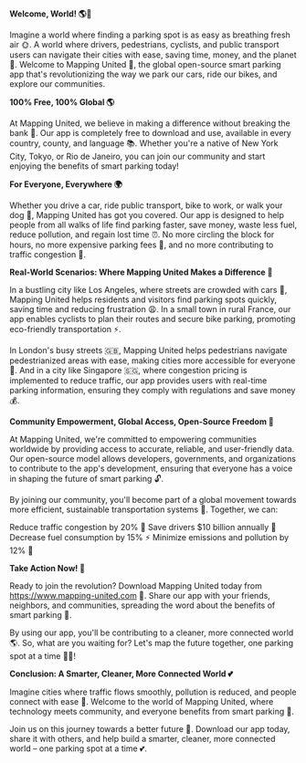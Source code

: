 **Welcome, World! 🌎💬**

Imagine a world where finding a parking spot is as easy as breathing fresh air 🌞. A world where drivers, pedestrians, cyclists, and public transport users can navigate their cities with ease, saving time, money, and the planet 🌟. Welcome to Mapping United 🤝, the global open-source smart parking app that's revolutionizing the way we park our cars, ride our bikes, and explore our communities.

**100% Free, 100% Global 🌎**

At Mapping United, we believe in making a difference without breaking the bank 💸. Our app is completely free to download and use, available in every country, county, and language 📚. Whether you're a native of New York City, Tokyo, or Rio de Janeiro, you can join our community and start enjoying the benefits of smart parking today!

**For Everyone, Everywhere 🌍**

Whether you drive a car, ride public transport, bike to work, or walk your dog 🐶, Mapping United has got you covered. Our app is designed to help people from all walks of life find parking faster, save money, waste less fuel, reduce pollution, and regain lost time ⏰. No more circling the block for hours, no more expensive parking fees 💸, and no more contributing to traffic congestion 🚗.

**Real-World Scenarios: Where Mapping United Makes a Difference 🌟**

In a bustling city like Los Angeles, where streets are crowded with cars 🚗, Mapping United helps residents and visitors find parking spots quickly, saving time and reducing frustration 😩. In a small town in rural France, our app enables cyclists to plan their routes and secure bike parking, promoting eco-friendly transportation ⚡️.

In London's busy streets 🇬🇧, Mapping United helps pedestrians navigate pedestrianized areas with ease, making cities more accessible for everyone 👥. And in a city like Singapore 🇸🇬, where congestion pricing is implemented to reduce traffic, our app provides users with real-time parking information, ensuring they comply with regulations and save money 💰.

**Community Empowerment, Global Access, Open-Source Freedom 🌟**

At Mapping United, we're committed to empowering communities worldwide by providing access to accurate, reliable, and user-friendly data. Our open-source model allows developers, governments, and organizations to contribute to the app's development, ensuring that everyone has a voice in shaping the future of smart parking 🔓.

By joining our community, you'll become part of a global movement towards more efficient, sustainable transportation systems 🚀. Together, we can:

Reduce traffic congestion by 20% 🚗
Save drivers $10 billion annually 💸
Decrease fuel consumption by 15% ⚡️
Minimize emissions and pollution by 12% 🌿

**Take Action Now! 💬**

Ready to join the revolution? Download Mapping United today from https://www.mapping-united.com 📲. Share our app with your friends, neighbors, and communities, spreading the word about the benefits of smart parking 🤝.

By using our app, you'll be contributing to a cleaner, more connected world 🌎. So, what are you waiting for? Let's map the future together, one parking spot at a time 🚗👋!

**Conclusion: A Smarter, Cleaner, More Connected World 💕**

Imagine cities where traffic flows smoothly, pollution is reduced, and people connect with ease 🌈. Welcome to the world of Mapping United, where technology meets community, and everyone benefits from smart parking 🤝.

Join us on this journey towards a better future 🚀. Download our app today, share it with others, and help build a smarter, cleaner, more connected world – one parking spot at a time 💕.